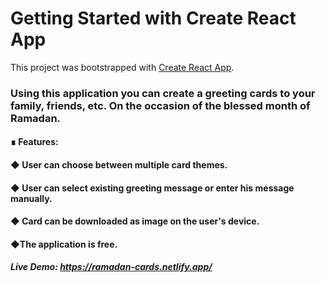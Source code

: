 # Getting Started with Create React App

This project was bootstrapped with [Create React App](https://github.com/facebook/create-react-app).

### Using this application you can create a greeting cards to your family, friends, etc. On the occasion of the blessed month of Ramadan.

#### ∎ Features:

#### ◆ User can choose between multiple card themes.
#### ◆ User can select existing greeting message or enter his message manually.
#### ◆ Card can be downloaded as image on the user's device.
#### ◆The application is free.

##### Live Demo: https://ramadan-cards.netlify.app/
